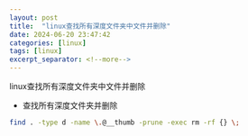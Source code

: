 ```yaml
---
layout: post
title:  "linux查找所有深度文件夹中文件并删除"
date: 2024-06-20 23:47:42
categories: [linux]
tags: [linux]
excerpt_separator: <!--more-->
---
```

linux查找所有深度文件夹中文件并删除
<!--more-->

* 查找所有深度文件夹并删除
```bash
find . -type d -name \.@__thumb -prune -exec rm -rf {} \;
```